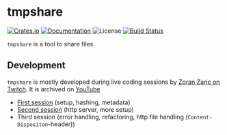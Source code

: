 # tmpshare

[![Crates.io](https://img.shields.io/crates/v/tmpshare.svg)](https://crates.io/crates/tmpshare)
[![Documentation](https://docs.rs/tmpshare/badge.svg)](https://docs.rs/tmpshare/)
![License](https://img.shields.io/crates/l/tmpshare.svg)
[![Build Status](https://travis-ci.org/zoranzaric/tmpshare-rs.svg?branch=master)](https://travis-ci.org/zoranzaric/tmpshare)

`tmpshare` is a tool to share files.

## Development

`tmpshare` is mostly developed during live coding sessions by
[Zoran Zaric on Twitch](http://twitch.tv/zoranstreams). It is archived on
[YouTube](https://www.youtube.com/playlist?list=PLzZiioPR-W-ZbMAdbvvsTPkFGz_uLwbjB)

  * [First session](https://youtu.be/kl-w8TQzMv4) (setup, hashing, metadata)
  * [Second session](https://www.youtube.com/watch?v=F3sG3aDQT_4) (http server, more setup)
  * Third session (error handling, refactoring, http file handling (`Content-Dispositon`-header))
